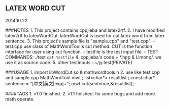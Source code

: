 LATEX WORD CUT
-------------
2014.10.22


###NOTES
    1. This project contains cppjieba and latex2rtf.
    2. I have modified latex2rtf to latexWordCut. latexWordCut is used for cut latex word from latex sentence.
    3. This project's sample file is "sample.cpp" and "test.cpp". 
        - test.cpp use class of MathWordTool's cut method. CUT is the function interface for user using cut function.
        - testfile is the test input file.
        - TEST COMMANDS:
            ./test `cat testfile`
    4. cppjieba's code = *.hpp & Limonp/. we use it as source code.
    5. other testinputs : ~/jy.test(PRIVATE)

###USAGE
    1. import libWordCut.so & mathwordtools.h
    2. use like test.cpp and sample.cpp
        MathWordTool mwt ;
        list<char*> resultlist ;
        const char* sentence = "[中文|英文|exp]+";
        mwt.cut(sentence,&resultlist);

####TAGS
    1. v1.0 finished.
    2. v1.1 finished. fix some bugs and add more math operate.
    

